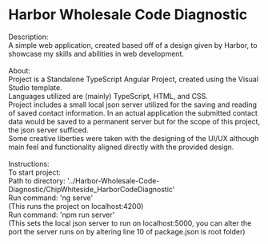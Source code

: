 # Harbor Wholesale Code Diagnostic
Description: <br />
A simple web application, created based off of a design given by Harbor, to showcase my skills and abilities in web development.<br />
<br />
About: <br />
Project is a Standalone TypeScript Angular Project, created using the Visual Studio template. <br />
Languages utilized are (mainly) TypeScript, HTML, and CSS.<br />
Project includes a small local json server utilized for the saving and reading of saved contact information. In an actual application the submitted contact data would be saved to a permanent server but for the scope of this project, the json server sufficed. <br />
Some creative liberties were taken with the designing of the UI/UX although main feel and functionality aligned directly with the provided design.<br />
<br />
Instructions:<br />
To start project:<br />
Path to directory: '../Harbor-Wholesale-Code-Diagnostic/ChipWhiteside_HarborCodeDiagnostic'<br />
Run command: 'ng serve' <br />
    (This runs the project on localhost:4200)<br />
Run command: 'npm run server' <br />
    (This sets the local json server to run on localhost:5000, you can alter the port the server runs on by altering line 10 of package.json is root folder)<br />